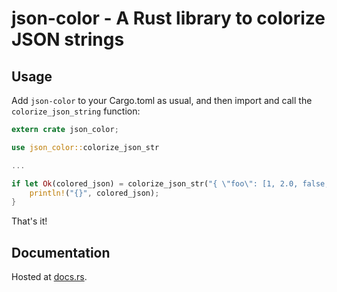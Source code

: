 # json-color - A Rust library to colorize JSON strings

## Usage

Add `json-color` to your Cargo.toml as usual, and then import and call the `colorize_json_string` function:

```rust
extern crate json_color;

use json_color::colorize_json_str

...

if let Ok(colored_json) = colorize_json_str("{ \"foo\": [1, 2.0, false, null] }") {
    println!("{}", colored_json);
}
```

That's it!

## Documentation

Hosted at [docs.rs](https://docs.rs/json-color).
